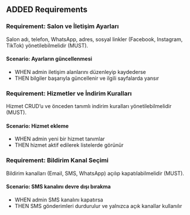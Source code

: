 ## ADDED Requirements

### Requirement: Salon ve İletişim Ayarları

Salon adı, telefon, WhatsApp, adres, sosyal linkler (Facebook, Instagram, TikTok) yönetilebilmelidir (MUST).

#### Scenario: Ayarların güncellenmesi

- WHEN admin iletişim alanlarını düzenleyip kaydederse
- THEN bilgiler başarıyla güncellenir ve ilgili sayfalarda yansır

### Requirement: Hizmetler ve İndirim Kuralları

Hizmet CRUD’u ve önceden tanımlı indirim kuralları yönetilebilmelidir (MUST).

#### Scenario: Hizmet ekleme

- WHEN admin yeni bir hizmet tanımlar
- THEN hizmet aktif edilerek listelerde görünür

### Requirement: Bildirim Kanal Seçimi

Bildirim kanalları (Email, SMS, WhatsApp) açılıp kapatılabilmelidir (MUST).

#### Scenario: SMS kanalını devre dışı bırakma

- WHEN admin SMS kanalını kapatırsa
- THEN SMS gönderimleri durdurulur ve yalnızca açık kanallar kullanılır

